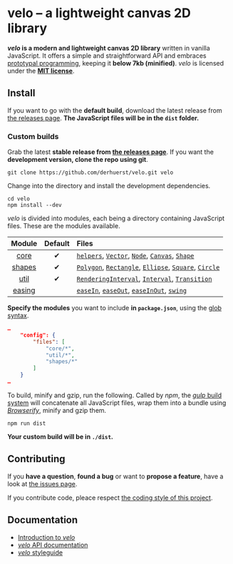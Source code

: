# velo – a lightweight canvas 2D library

***velo* is a modern and lightweight canvas 2D library** written in vanilla JavaScript. It offers a simple and straightforward API and embraces [prototypal programming](http://davidwalsh.name/javascript-objects-deconstruction#simpler-object-object), keeping it **below 7kb (minified)**. *velo* is licensed under the **[MIT license](LICENSE)**.



## Install

If you want to go with the **default build**, download the latest release from [the releases page](/derhuerst/velo/releases). **The JavaScript files will be in the `dist` folder.**


### Custom builds

Grab the latest **stable release from [the releases page](/derhuerst/velo/releases)**. If you want the **development version, clone the repo using git**.

```shell
git clone https://github.com/derhuerst/velo.git velo
```

Change into the directory and install the development dependencies.

```shell
cd velo
npm install --dev
```

*velo* is divided into modules, each being a directory containing JavaScript files. These are the modules available.

|Module|Default|Files|
|:--:|:--:|:--|
|[core](src/core)|✔|[`helpers`](src/core/01-helpers.js), [`Vector`](src/core/02-Vector.js), [`Node`](src/core/03-Node.js), [`Canvas`](src/core/04-Canvas.js), [`Shape`](src/core/05-Shape.js)|
|[shapes](src/shapes)|✔|[`Polygon`](src/shapes/01-Polygon.js), [`Rectangle`](src/shapes/02-Rectangle.js), [`Ellipse`](src/shapes/03-Ellipse.js), [`Square`](src/shapes/04-Square.js), [`Circle`](src/shapes/05-Circle.js)|
|[util](src/util)|✔|[`RenderingInterval`](src/util/01-RenderingInterval.js), [`Interval`](src/util/02-Interval.js), [`Transition`](src/util/03-Transition.js)|
|[easing](src/easing)||[`easeIn`](src/easing/01-easeIn.js), [`easeOut`](src/easing/02-easeOut.js), [`easeInOut`](src/easing/03-easeInOut.js), [`swing`](src/easing/04-swing.js)|

**Specify the modules** you want to include **in `package.json`**, using the [glob syntax](https://github.com/isaacs/node-glob#glob-primer).

```json
…
	"config": {
		"files": [
			"core/*",
			"util/*",
			"shapes/*"
		]
	}
…
```

To build, minify and gzip, run the following. Called by *npm*, the [*gulp* build system](http://gulpjs.com) will concatenate all JavaScript files, wrap them into a bundle using [*Browserify*](http://browserify.org/), minify and gzip them.

```shell
npm run dist
```

**Your custom build will be in `./dist`.**



## Contributing

If you **have a question**, **found a bug** or want to **propose a feature**, have a look at [the issues page](https://github.com/derhuerst/velo/issues).

If you contribute code, pleace respect [the coding style of this project](docs/styleguide.md).



## Documentation

- [Introduction to *velo*](docs/intro.md)
- [*velo* API documentation](docs/api.md)
- [*velo* styleguide](docs/styleguide.md)